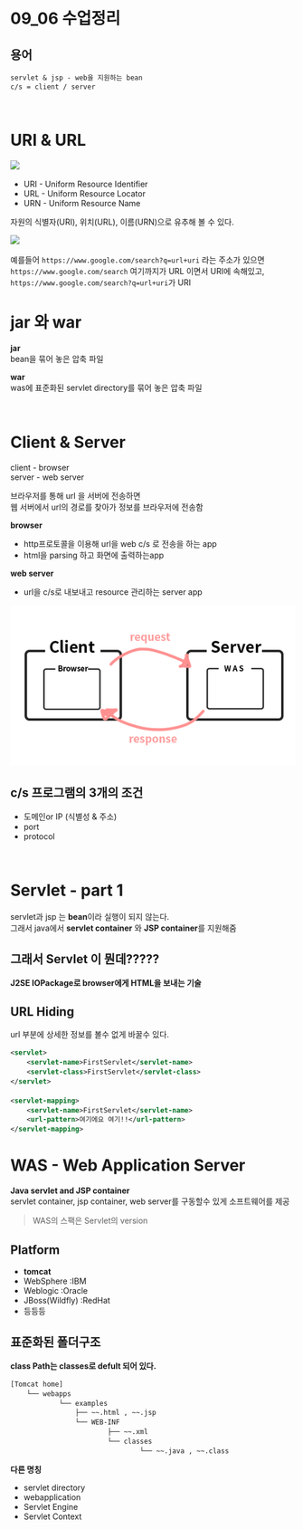 09_06 수업정리
===

## 용어
    servlet & jsp - web을 지원하는 bean
    c/s = client / server

<br/>

# URI &  URL
<img src="https://media.vlpt.us/images/jch9537/post/51dcc312-8ecb-4048-80df-cbde40865e7a/image.png" width = "600">

- URI - Uniform Resource Identifier
- URL - Uniform Resource Locator
- URN - Uniform Resource Name
  
자원의 식별자(URI), 위치(URL), 이름(URN)으로 유추해 볼 수 있다.

<img src ="https://media.vlpt.us/images/jch9537/post/88b0c8ac-5870-4cbc-b613-7dd39f510f31/image.png" width ="600">

예를들어 `https://www.google.com/search?q=url+uri` 라는 주소가 있으면  
`https://www.google.com/search` 여기까지가  URL 이면서 URI에 속해있고,   
`https://www.google.com/search?q=url+uri`가 URI 


# jar 와 war

**jar**  
bean을 묶어 놓은 압축 파일  

**war**  
was에 표준화된 servlet directory를 묶어 놓은 압축 파일

<br/>

# Client & Server

client - browser  
server - web server

브라우저를 통해 url 을 서버에 전송하면  
웹 서버에서 url의 경로를 찾아가 정보를 브라우저에 전송함

**browser** 
- http프로토콜을 이용해 url을 web c/s 로 전송을 하는 app
- html을 parsing 하고 화면에 출력하는app

**web server**
- url을 c/s로 내보내고 resource 관리하는 server app

<img src = "./client_server.png">

## c/s 프로그램의 3개의 조건

- 도메인or IP (식별성 & 주소)
- port
- protocol

<br/>

# Servlet - part 1
servlet과 jsp 는 **bean**이라 실행이 되지 않는다.  
그래서 java에서  **servlet container** 와 **JSP container**를 지원해줌    
    
## 그래서 Servlet 이 뭔데?????
**J2SE IOPackage로 browser에게 HTML을 보내는 기술**  

## URL Hiding
url 부분에 상세한 정보를 볼수 없게 바꿀수 있다. 
```xml
<servlet>
    <servlet-name>FirstServlet</servlet-name>
    <servlet-class>FirstServlet</servlet-class>
</servlet>

<servlet-mapping>
    <servlet-name>FirstServlet</servlet-name>
    <url-pattern>여기에요 여기!!</url-pattern>
</servlet-mapping>
```
# WAS - Web Application Server
**Java servlet and JSP container**  
servlet container, jsp container, web server를 구동할수 있게 소프트웨어를 제공
> WAS의 스팩은 Servlet의 version
## Platform
- **tomcat** 
- WebSphere :IBM  
- Weblogic :Oracle 
- JBoss(Wildfly) :RedHat
- 등등등

## 표준화된 폴더구조
**class Path는 classes로 defult 되어 있다.**
```bash
[Tomcat home]
    └── webapps
            └── examples 
                ├── ~~.html , ~~.jsp
                └── WEB-INF
                        ├── ~~.xml
                        └── classes
                                └── ~~.java , ~~.class
```
**다른 명칭**
- servlet directory
- webapplication
- Servlet Engine 
- Servlet Context
